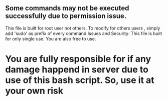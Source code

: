  ## Some commands may not be executed successfully due to permission issue.
 This file is built for root user not others. To modify for others users , simply add 'sudo' as prefix
 of every command
 Issues and Security: This file is built for only single use. You are also free to use.
 
 
 # You are fully responsible for if any damage happend in server due to use of this bash script. So, use it at your own risk
